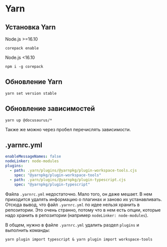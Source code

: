 Yarn
====

Установка Yarn
--------------

Node.js >=16.10

```
corepack enable
```

Node.js <16.10

```
npm i -g corepack
```

Обновление Yarn
---------------

```
yarn set version stable
```

Обновление зависимостей
-----------------------

```
yarn up @docusaurus/*
```

Также же можно через пробел перечислять зависимости.

.yarnrc.yml
-----------

```yaml
enableMessageNames: false
nodeLinker: node-modules
plugins:
  - path: .yarn/plugins/@yarnpkg/plugin-workspace-tools.cjs
    spec: "@yarnpkg/plugin-workspace-tools"
  - path: .yarn/plugins/@yarnpkg/plugin-typescript.cjs
    spec: "@yarnpkg/plugin-typescript"
```

Файла `.yarnrc.yml` недостаточно. Мало того, он даже мешает. В нем приходится удалять информацию о плагинах
и заново их устанавливать. Отсюда вывод, что файл `.yarnrc.yml` по идее нельзя хранить в репозитории.
Это очень странно, потому что в нем есть опции, которые надо хранить в репозитории (например `nodeLinker: node-modules`).

В общем, нужно в файле `.yarnrc.yml` удалить раздел `plugins` и выполнить команды:

```
yarn plugin import typescript & yarn plugin import workspace-tools
```